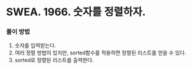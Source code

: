 # SWEA. 1966. 숫자를 정렬하자.

### 풀이 방법 <br>

1. 숫자를 입력받는다.
2. 여러 정렬 방법이 있지만, sorted함수를 적용하면 정렬된 리스트를 얻을 수 있다.
3. sorted로 정렬된 리스트를 출력한다.